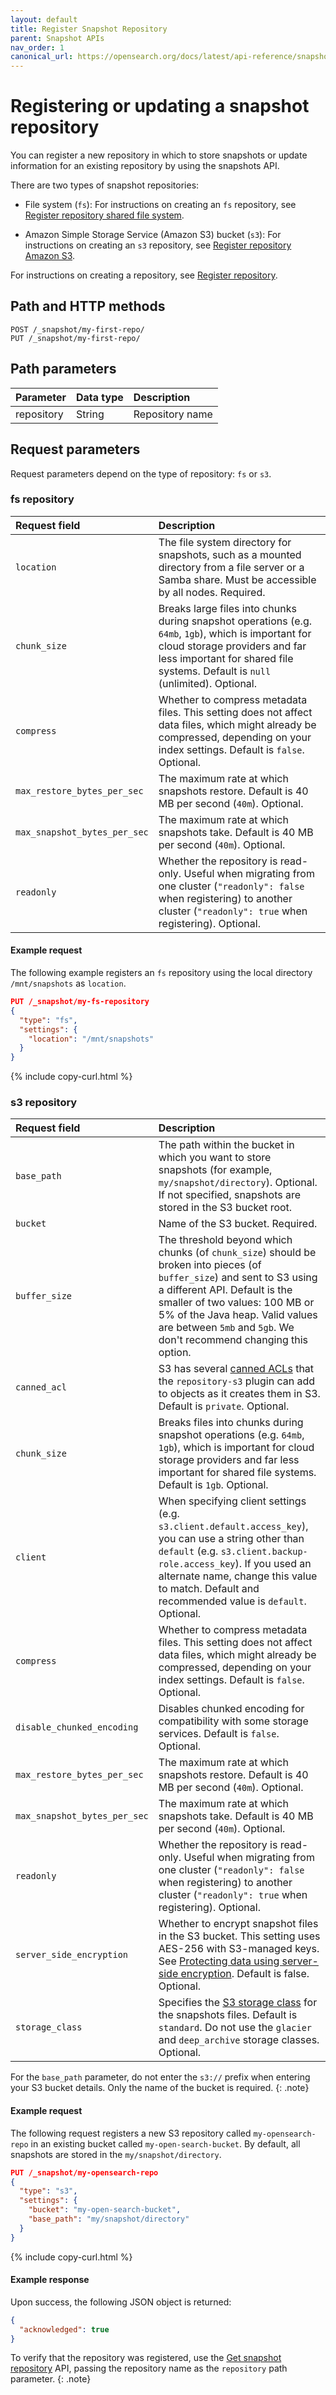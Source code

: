 ```yaml
---
layout: default
title: Register Snapshot Repository
parent: Snapshot APIs
nav_order: 1
canonical_url: https://opensearch.org/docs/latest/api-reference/snapshots/create-repository/
---
```


# Registering or updating a snapshot repository

You can register a new repository in which to store snapshots or update information for an existing repository by using the snapshots API.

There are two types of snapshot repositories:

* File system (`fs`): For instructions on creating an `fs` repository, see [Register repository shared file system]({{site.url}}{{site.baseurl}}/tuning-your-cluster/availability-and-recovery/snapshots/snapshot-restore/#shared-file-system).

* Amazon Simple Storage Service (Amazon S3) bucket (`s3`): For instructions on creating an `s3` repository, see [Register repository Amazon S3]({{site.url}}{{site.baseurl}}/tuning-your-cluster/availability-and-recovery/snapshots/snapshot-restore/#amazon-s3).

For instructions on creating a repository, see [Register repository]({{site.url}}{{site.baseurl}}/opensearch/snapshots/snapshot-restore#register-repository).

## Path and HTTP methods

```
POST /_snapshot/my-first-repo/ 
PUT /_snapshot/my-first-repo/
```

## Path parameters

Parameter | Data type | Description
:--- | :--- | :---
repository | String | Repository name |

## Request parameters

Request parameters depend on the type of repository: `fs` or `s3`.

### fs repository

Request field | Description
:--- | :---
`location` | The file system directory for snapshots, such as a mounted directory from a file server or a Samba share. Must be accessible by all nodes. Required.
`chunk_size` | Breaks large files into chunks during snapshot operations (e.g. `64mb`, `1gb`), which is important for cloud storage providers and far less important for shared file systems. Default is `null` (unlimited). Optional.
`compress` | Whether to compress metadata files. This setting does not affect data files, which might already be compressed, depending on your index settings. Default is `false`. Optional.
`max_restore_bytes_per_sec` | The maximum rate at which snapshots restore. Default is 40 MB per second (`40m`). Optional.
`max_snapshot_bytes_per_sec` | The maximum rate at which snapshots take. Default is 40 MB per second (`40m`). Optional.
`readonly` | Whether the repository is read-only. Useful when migrating from one cluster (`"readonly": false` when registering) to another cluster (`"readonly": true` when registering). Optional.

#### Example request

The following example registers an `fs` repository using the local directory `/mnt/snapshots` as `location`.

```json
PUT /_snapshot/my-fs-repository
{
  "type": "fs",
  "settings": {
    "location": "/mnt/snapshots"
  }
}
```
{% include copy-curl.html %}

### s3 repository

Request field | Description
:--- | :---
`base_path` | The path within the bucket in which you want to store snapshots (for example, `my/snapshot/directory`). Optional. If not specified, snapshots are stored in the S3 bucket root.
`bucket` | Name of the S3 bucket. Required.
`buffer_size` | The threshold beyond which chunks (of `chunk_size`) should be broken into pieces (of `buffer_size`) and sent to S3 using a different API. Default is the smaller of two values: 100 MB or 5% of the Java heap. Valid values are between `5mb` and `5gb`. We don't recommend changing this option.
`canned_acl` | S3 has several [canned ACLs](https://docs.aws.amazon.com/AmazonS3/latest/dev/acl-overview.html#canned-acl) that the `repository-s3` plugin can add to objects as it creates them in S3. Default is `private`. Optional.
`chunk_size` | Breaks files into chunks during snapshot operations (e.g. `64mb`, `1gb`), which is important for cloud storage providers and far less important for shared file systems. Default is `1gb`. Optional.
`client` | When specifying client settings (e.g. `s3.client.default.access_key`), you can use a string other than `default` (e.g. `s3.client.backup-role.access_key`). If you used an alternate name, change this value to match. Default and recommended value is `default`. Optional.
`compress` | Whether to compress metadata files. This setting does not affect data files, which might already be compressed, depending on your index settings. Default is `false`. Optional.
`disable_chunked_encoding` | Disables chunked encoding for compatibility with some storage services. Default is `false`. Optional.
`max_restore_bytes_per_sec` | The maximum rate at which snapshots restore. Default is 40 MB per second (`40m`). Optional.
`max_snapshot_bytes_per_sec` | The maximum rate at which snapshots take. Default is 40 MB per second (`40m`). Optional.
`readonly` | Whether the repository is read-only. Useful when migrating from one cluster (`"readonly": false` when registering) to another cluster (`"readonly": true` when registering). Optional.
`server_side_encryption` | Whether to encrypt snapshot files in the S3 bucket. This setting uses AES-256 with S3-managed keys. See [Protecting data using server-side encryption](https://docs.aws.amazon.com/AmazonS3/latest/dev/serv-side-encryption.html). Default is false. Optional.
`storage_class` | Specifies the [S3 storage class](https://docs.aws.amazon.com/AmazonS3/latest/dev/storage-class-intro.html) for the snapshots files. Default is `standard`. Do not use the `glacier` and `deep_archive` storage classes. Optional.

For the `base_path` parameter, do not enter the `s3://` prefix when entering your S3 bucket details. Only the name of the bucket is required.
{: .note}

#### Example request

The following request registers a new S3 repository called `my-opensearch-repo` in an existing bucket called `my-open-search-bucket`. By default, all snapshots are stored in the `my/snapshot/directory`.

```json
PUT /_snapshot/my-opensearch-repo
{
  "type": "s3",
  "settings": {
    "bucket": "my-open-search-bucket",
    "base_path": "my/snapshot/directory"
  }
}
```
{% include copy-curl.html %}

#### Example response

Upon success, the following JSON object is returned:

```json
{
  "acknowledged": true
}
```

To verify that the repository was registered, use the [Get snapshot repository]({{site.url}}{{site.baseurl}}/api-reference/snapshots/get-snapshot-repository) API, passing the repository name as the `repository` path parameter.
{: .note}